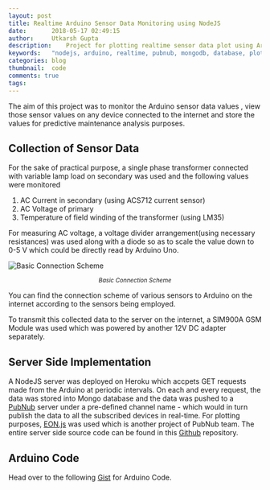 ```yaml
---
layout: post
title: Realtime Arduino Sensor Data Monitoring using NodeJS
date:       2018-05-17 02:49:15
author:     Utkarsh Gupta
description:    Project for plotting realtime sensor data plot using Arduino Uno.
keywords:	"nodejs, arduino, realtime, pubnub, mongodb, database, plot, graph, visualization"
categories: blog
thumbnail:  code
comments: true
tags:
---
```


The aim of this project was to monitor the Arduino sensor data values , view those sensor values on any device connected to the internet and store the values for predictive maintenance analysis purposes.

## Collection of Sensor Data
For the sake of practical purpose, a single phase transformer connected with variable lamp load on secondary was used and the following values were monitored

 1. AC Current in secondary (using ACS712 current sensor)
 2. AC Voltage of primary 
 3. Temperature of field winding of the transformer (using LM35)

For measuring AC voltage, a voltage divider arrangement(using necessary resistances) was used along with a diode so as to scale the value down to 0-5 V which could be directly read by Arduino Uno.

![Basic Connection Scheme](https://i.imgur.com/Bjg1rHw.jpg "Basic Connection Scheme")
<center><small><i>Basic Connection Scheme</i></small></center>

You can find the connection scheme of various sensors to Arduino on the internet according to the sensors being employed.

To transmit this collected data to the server on the internet, a SIM900A GSM Module was used which was powered by another 12V DC adapter separately.

## Server Side Implementation
A NodeJS server was deployed on Heroku which accpets GET requests made from the Arduino at periodic intervals. On each and every request, the data was stored into Mongo database and the data was pushed to a [PubNub](http://pubnub.com/) server under a pre-defined channel name - which would in turn publish the data to all the subscribed devices in real-time. For plotting purposes, [EON.js](https://www.pubnub.com/developers/eon/) was used which is another project of PubNub team. The entire server side source code can be found in this [Github](https://github.com/UtkarshGpta/realtime-arduino-sensor-data) repository. 

## Arduino Code
Head over to the following [Gist](https://gist.github.com/UtkarshGpta/cbc7a899d3c6e1072db4b5f55e87b5a6) for Arduino Code.
